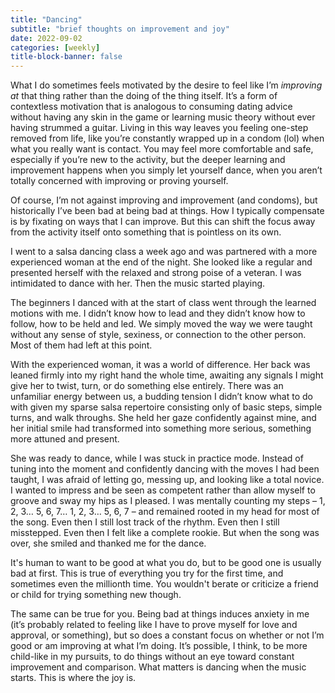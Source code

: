 ```yaml
---
title: "Dancing"
subtitle: "brief thoughts on improvement and joy"
date: 2022-09-02
categories: [weekly]
title-block-banner: false
---
```


What I do sometimes feels motivated by the desire to feel like I’m *improving at* that thing rather than the doing of the thing itself. It’s a form of contextless motivation that is analogous to consuming dating advice without having any skin in the game or learning music theory without ever having strummed a guitar. Living in this way leaves you feeling one-step removed from life, like you’re constantly wrapped up in a condom (lol) when what you really want is contact. You may feel more comfortable and safe, especially if you’re new to the activity, but the deeper learning and improvement happens when you simply let yourself dance, when you aren’t totally concerned with improving or proving yourself.

Of course, I’m not against improving and improvement (and condoms), but historically I’ve been bad at being bad at things. How I typically compensate is by fixating on ways that I can improve. But this can shift the focus away from the activity itself onto something that is pointless on its own.

I went to a salsa dancing class a week ago and was partnered with a more experienced woman at the end of the night. She looked like a regular and presented herself with the relaxed and strong poise of a veteran. I was intimidated to dance with her. Then the music started playing.

The beginners I danced with at the start of class went through the learned motions with me. I didn’t know how to lead and they didn’t know how to follow, how to be held and led. We simply moved the way we were taught without any sense of style, sexiness, or connection to the other person. Most of them had left at this point.

With the experienced woman, it was a world of difference. Her back was leaned firmly into my right hand the whole time, awaiting any signals I might give her to twist, turn, or do something else entirely. There was an unfamiliar energy between us, a budding tension I didn’t know what to do with given my sparse salsa repertoire consisting only of basic steps, simple turns, and walk throughs. She held her gaze confidently against mine, and her initial smile had transformed into something more serious, something more attuned and present.

She was ready to dance, while I was stuck in practice mode. Instead of tuning into the moment and confidently dancing with the moves I had been taught, I was afraid of letting go, messing up, and looking like a total novice. I wanted to impress and be seen as competent rather than allow myself to groove and sway my hips as I pleased. I was mentally counting my steps – 1, 2, 3… 5, 6, 7… 1, 2, 3… 5, 6, 7 – and remained rooted in my head for most of the song. Even then I still lost track of the rhythm. Even then I still misstepped. Even then I felt like a complete rookie. But when the song was over, she smiled and thanked me for the dance.

It's human to want to be good at what you do, but to be good one is usually bad at first. This is true of everything you try for the first time, and sometimes even the millionth time. You wouldn't berate or criticize a friend or child for trying something new though.

The same can be true for you. Being bad at things induces anxiety in me (it’s probably related to feeling like I have to prove myself for love and approval, or something), but so does a constant focus on whether or not I’m good or am improving at what I’m doing. It’s possible, I think, to be more child-like in my pursuits, to do things without an eye toward constant improvement and comparison. What matters is dancing when the music starts. This is where the joy is.
